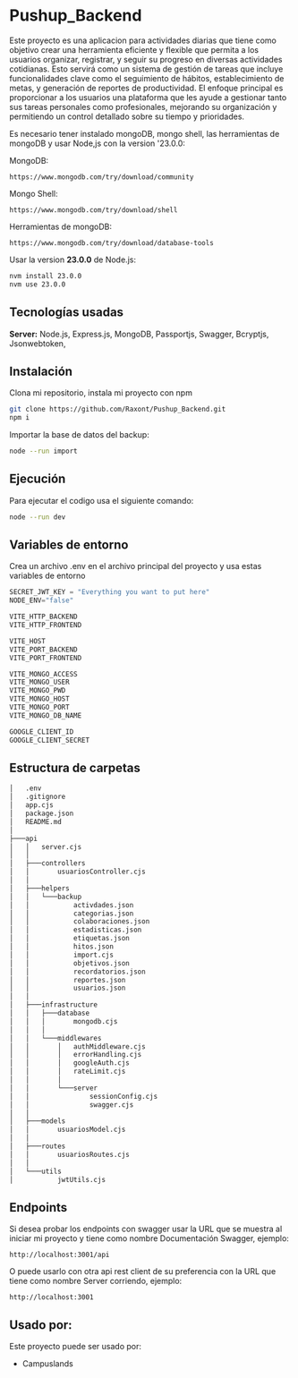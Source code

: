 # Pushup_Backend

Este proyecto es una aplicacion para actividades diarias que tiene como objetivo crear una herramienta eficiente y flexible que permita a los usuarios organizar, registrar, y seguir su progreso en diversas actividades cotidianas. Esto servirá como un sistema de gestión de tareas que incluye funcionalidades clave como el seguimiento de hábitos, establecimiento de metas, y generación de reportes de productividad. El enfoque principal es proporcionar a los usuarios una plataforma que les ayude a gestionar tanto sus tareas personales como profesionales, mejorando su organización y permitiendo un control detallado sobre su tiempo y prioridades.

Es necesario tener instalado mongoDB, mongo shell, las herramientas de mongoDB y usar Node,js con la version '23.0.0:

MongoDB:

```http
https://www.mongodb.com/try/download/community
```

Mongo Shell:

```http
https://www.mongodb.com/try/download/shell
```

Herramientas de mongoDB:

```http
https://www.mongodb.com/try/download/database-tools
```

Usar la version **23.0.0** de Node.js:

```bash
nvm install 23.0.0
nvm use 23.0.0
```

## Tecnologías usadas

**Server:** Node.js, Express.js, MongoDB, Passportjs, Swagger, Bcryptjs, Jsonwebtoken, 

## Instalación

Clona mi repositorio, instala mi proyecto con npm

```bash
git clone https://github.com/Raxont/Pushup_Backend.git
npm i
```

Importar la base de datos del backup:

```bash
node --run import
```

## Ejecución

Para ejecutar el codigo usa el siguiente comando:

```bash
node --run dev
```

## Variables de entorno

Crea un archivo .env en el archivo principal del proyecto y usa estas variables de entorno

```javascript
SECRET_JWT_KEY = "Everything you want to put here"
NODE_ENV="false"

VITE_HTTP_BACKEND
VITE_HTTP_FRONTEND

VITE_HOST
VITE_PORT_BACKEND
VITE_PORT_FRONTEND

VITE_MONGO_ACCESS
VITE_MONGO_USER
VITE_MONGO_PWD
VITE_MONGO_HOST
VITE_MONGO_PORT
VITE_MONGO_DB_NAME

GOOGLE_CLIENT_ID
GOOGLE_CLIENT_SECRET
```

## Estructura de carpetas

```bash
│   .env
│   .gitignore
│   app.cjs
│   package.json
│   README.md
│   
├───api
│   │   server.cjs
│   │   
│   ├───controllers
│   │       usuariosController.cjs
│   │       
│   ├───helpers
│   │   └───backup
│   │           activdades.json
│   │           categorias.json
│   │           colaboraciones.json
│   │           estadisticas.json
│   │           etiquetas.json
│   │           hitos.json
│   │           import.cjs
│   │           objetivos.json
│   │           recordatorios.json
│   │           reportes.json
│   │           usuarios.json
│   │           
│   ├───infrastructure
│   │   ├───database
│   │   │       mongodb.cjs
│   │   │       
│   │   └───middlewares
│   │       │   authMiddleware.cjs
│   │       │   errorHandling.cjs
│   │       │   googleAuth.cjs
│   │       │   rateLimit.cjs
│   │       │   
│   │       └───server
│   │               sessionConfig.cjs
│   │               swagger.cjs
│   │               
│   ├───models
│   │       usuariosModel.cjs
│   │       
│   ├───routes
│   │       usuariosRoutes.cjs
│   │       
│   └───utils
│           jwtUtils.cjs
```

## Endpoints

Si desea probar los endpoints con swagger usar la URL que se muestra al iniciar mi proyecto y tiene como nombre Documentación Swagger, ejemplo:

```web-idl
http://localhost:3001/api
```

O puede usarlo con otra api rest client de su preferencia con la URL que tiene como nombre Server corriendo, ejemplo:

```web-idl
http://localhost:3001
```

## Usado por:

Este proyecto puede ser usado por:
- Campuslands
